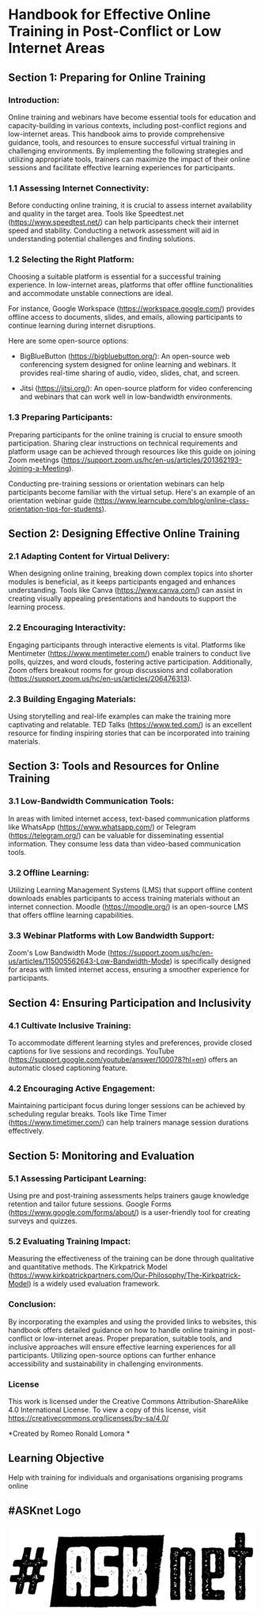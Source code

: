 # Handbook for Effective Online Training in Post-Conflict or Low Internet Areas

 ## Section 1: Preparing for Online Training

### Introduction:

Online training and webinars have become essential tools for education and capacity-building in various contexts, including post-conflict regions and low-internet areas. This handbook aims to provide comprehensive guidance, tools, and resources to ensure successful virtual training in challenging environments. By implementing the following strategies and utilizing appropriate tools, trainers can maximize the impact of their online sessions and facilitate effective learning experiences for participants.

### 1.1 Assessing Internet Connectivity:

Before conducting online training, it is crucial to assess internet availability and quality in the target area. Tools like Speedtest.net (https://www.speedtest.net/) can help participants check their internet speed and stability. Conducting a network assessment will aid in understanding potential challenges and finding solutions.

### 1.2 Selecting the Right Platform:

Choosing a suitable platform is essential for a successful training experience. In low-internet areas, platforms that offer offline functionalities and accommodate unstable connections are ideal. 

For instance, Google Workspace (https://workspace.google.com/) provides offline access to documents, slides, and emails, allowing participants to continue learning during internet disruptions.

Here are some open-source options:

- BigBlueButton (https://bigbluebutton.org/): An open-source web conferencing system designed for online learning and webinars. It provides real-time sharing of audio, video, slides, chat, and screen.

- Jitsi (https://jitsi.org/): An open-source platform for video conferencing and webinars that can work well in low-bandwidth environments.



### 1.3 Preparing Participants:

Preparing participants for the online training is crucial to ensure smooth participation. Sharing clear instructions on technical requirements and platform usage can be achieved through resources like this guide on joining Zoom meetings (https://support.zoom.us/hc/en-us/articles/201362193-Joining-a-Meeting).

Conducting pre-training sessions or orientation webinars can help participants become familiar with the virtual setup. Here's an example of an orientation webinar guide (https://www.learncube.com/blog/online-class-orientation-tips-for-students).

## Section 2: Designing Effective Online Training

### 2.1 Adapting Content for Virtual Delivery:

When designing online training, breaking down complex topics into shorter modules is beneficial, as it keeps participants engaged and enhances understanding. Tools like Canva (https://www.canva.com/) can assist in creating visually appealing presentations and handouts to support the learning process.

### 2.2 Encouraging Interactivity:

Engaging participants through interactive elements is vital. Platforms like Mentimeter (https://www.mentimeter.com/) enable trainers to conduct live polls, quizzes, and word clouds, fostering active participation. Additionally, Zoom offers breakout rooms for group discussions and collaboration (https://support.zoom.us/hc/en-us/articles/206476313).

### 2.3 Building Engaging Materials:

Using storytelling and real-life examples can make the training more captivating and relatable. TED Talks (https://www.ted.com/) is an excellent resource for finding inspiring stories that can be incorporated into training materials.

## Section 3: Tools and Resources for Online Training

### 3.1 Low-Bandwidth Communication Tools:

In areas with limited internet access, text-based communication platforms like WhatsApp (https://www.whatsapp.com/) or Telegram (https://telegram.org/) can be valuable for disseminating essential information. They consume less data than video-based communication tools.

### 3.2 Offline Learning:

Utilizing Learning Management Systems (LMS) that support offline content downloads enables participants to access training materials without an internet connection. Moodle (https://moodle.org/) is an open-source LMS that offers offline learning capabilities.

### 3.3 Webinar Platforms with Low Bandwidth Support:

Zoom's Low Bandwidth Mode (https://support.zoom.us/hc/en-us/articles/115005562643-Low-Bandwidth-Mode) is specifically designed for areas with limited internet access, ensuring a smoother experience for participants.

## Section 4: Ensuring Participation and Inclusivity

### 4.1 Cultivate Inclusive Training:

To accommodate different learning styles and preferences, provide closed captions for live sessions and recordings. 
YouTube (https://support.google.com/youtube/answer/100078?hl=en) offers an automatic closed captioning feature.

### 4.2 Encouraging Active Engagement:

Maintaining participant focus during longer sessions can be achieved by scheduling regular breaks. Tools like Time Timer (https://www.timetimer.com/) can help trainers manage session durations effectively.

## Section 5: Monitoring and Evaluation

### 5.1 Assessing Participant Learning:

Using pre and post-training assessments helps trainers gauge knowledge retention and tailor future sessions. Google Forms (https://www.google.com/forms/about/) is a user-friendly tool for creating surveys and quizzes.

### 5.2 Evaluating Training Impact:

Measuring the effectiveness of the training can be done through qualitative and quantitative methods. The Kirkpatrick Model (https://www.kirkpatrickpartners.com/Our-Philosophy/The-Kirkpatrick-Model) is a widely used evaluation framework.




### Conclusion:
By incorporating the examples and using the provided links to websites, this handbook offers detailed guidance on how to handle online training in post-conflict or low-internet areas. Proper preparation, suitable tools, and inclusive approaches will ensure effective learning experiences for all participants. Utilizing open-source options can further enhance accessibility and sustainability in challenging environments.

### License
This work is licensed under the Creative Commons Attribution-ShareAlike 4.0 International License. To view a copy of this license, visit https://creativecommons.org/licenses/by-sa/4.0/

*Created by Romeo Ronald Lomora *

## Learning Objective 
Help with training for individuals and organisations organising programs online


## #ASKnet Logo 

![ASKnet Logo](/images/asknet-logo.png)

 
 
